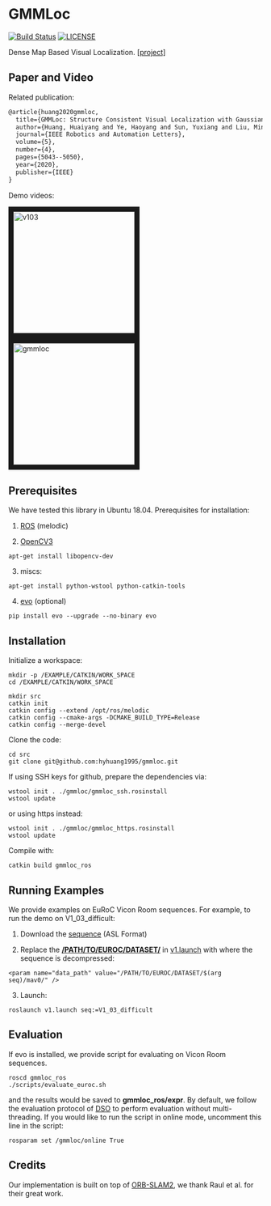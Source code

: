 # GMMLoc

[![Build Status](https://travis-ci.org/HyHuang1995/gmmloc.svg?branch=master)](https://travis-ci.org/github/HyHuang1995/gmmloc)
[![LICENSE](https://img.shields.io/badge/license-GPL%20(%3E%3D%202)-informational)](https://github.com/HyHuang1995/gmmloc/blob/master/LICENSE)

Dense Map Based Visual Localization. [[project]](https://sites.google.com/view/gmmloc/)

## Paper and Video

Related publication:
```latex
@article{huang2020gmmloc,
  title={GMMLoc: Structure Consistent Visual Localization with Gaussian Mixture Models},
  author={Huang, Huaiyang and Ye, Haoyang and Sun, Yuxiang and Liu, Ming},
  journal={IEEE Robotics and Automation Letters},
  volume={5},
  number={4},
  pages={5043--5050},
  year={2020},
  publisher={IEEE}
}
```

Demo videos:

<a href="https://www.youtube.com/watch?v=Ul4-H33uwx4" target="_blank"><img src="https://www.ram-lab.com/image/gmmloc_v103.gif" alt="v103" height="240" border="10" style="margin-right:10em"/></a>
<a href="https://www.youtube.com/watch?v=Ul4-H33uwx4" target="_blank"><img src="https://www.ram-lab.com/image/hyhuang_iros2020_cover.png" 
alt="gmmloc" height="240" border="10" /></a>

## Prerequisites

We have tested this library in Ubuntu 18.04. Prerequisites for installation:

1. [ROS](http://wiki.ros.org/melodic/Installation) (melodic)

2. [OpenCV3](https://docs.opencv.org/3.4.11/d7/d9f/tutorial_linux_install.html)
```
apt-get install libopencv-dev
```
3. miscs:
```
apt-get install python-wstool python-catkin-tools 
```
4. [evo](https://github.com/MichaelGrupp/evo) (optional)
```
pip install evo --upgrade --no-binary evo
```

## Installation
Initialize a workspace:

```
mkdir -p /EXAMPLE/CATKIN/WORK_SPACE
cd /EXAMPLE/CATKIN/WORK_SPACE

mkdir src
catkin init
catkin config --extend /opt/ros/melodic
catkin config --cmake-args -DCMAKE_BUILD_TYPE=Release
catkin config --merge-devel
```

Clone the code:
```
cd src
git clone git@github.com:hyhuang1995/gmmloc.git
```

If using SSH keys for github, prepare the dependencies via:
```
wstool init . ./gmmloc/gmmloc_ssh.rosinstall
wstool update
```

or using https instead:
```
wstool init . ./gmmloc/gmmloc_https.rosinstall
wstool update
```

Compile with:
```
catkin build gmmloc_ros
```

## Running Examples
We provide examples on EuRoC Vicon Room sequences. For example, to run the demo on V1_03_difficult:

1. Download the [sequence](https://projects.asl.ethz.ch/datasets/doku.php?id=kmavvisualinertialdatasets) (ASL Format)

2. Replace the [**/PATH/TO/EUROC/DATASET/**](https://github.com/HyHuang1995/gmmloc/blob/5857755fe340f6895d977324c7750a1e24a6260c/gmmloc_ros/launch/v1.launch#L25) in [v1.launch](https://github.com/HyHuang1995/gmmloc/blob/master/gmmloc_ros/launch/v1.launch) with where the sequence is decompressed:
```
<param name="data_path" value="/PATH/TO/EUROC/DATASET/$(arg seq)/mav0/" />
```

3. Launch:
```
roslaunch v1.launch seq:=V1_03_difficult
```

## Evaluation
If evo is installed, we provide script for evaluating on Vicon Room sequences.
```
roscd gmmloc_ros
./scripts/evaluate_euroc.sh
```
and the results would be saved to **gmmloc_ros/expr**.
By default, we follow the evaluation protocol of [DSO](https://vision.in.tum.de/research/vslam/dso) to perform evaluation without multi-threading. If you would like to run the script in online mode, uncomment this line in the script:
```
rosparam set /gmmloc/online True
```

## Credits

Our implementation is built on top of [ORB-SLAM2](https://github.com/raulmur/ORB_SLAM2), we thank Raul et al. for their great work.
